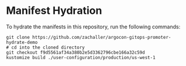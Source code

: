 # Manifest Hydration

To hydrate the manifests in this repository, run the following commands:

```shell
git clone https://github.com/zachaller/argocon-gitops-promoter-hydrate-demo
# cd into the cloned directory
git checkout f9d5561af34a380b2e5d3362796cbe166a32c59d
kustomize build ./user-configuration/production/us-west-1
```
